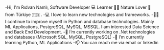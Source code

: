 <!--
**ridvannamli/ridvannamli** is a ✨ _special_ ✨ repository because its `README.md` (this file) appears on your GitHub profile.
-->
-Hi, I'm Rıdvan Namlı, Software Developer 💻 Learner 👨‍💻 Nature Lover 🌳 from Türkiye 🇹🇷 .
-💻 I love to learn new technologies and frameworks.
-🧑‍💼 I continue to improve myself in Python and database technologies. Mainly ML Applications, PostgreSQL, MySQL, MSSQL. I am interested Data Science and Back End Development.
-🔭 I’m currently working on .Net technologies and databases (Microsoft SQL, MySQL, PostgreSQL)
-🌱 I’m currently learning Python, ML Applications
-📫 You can reach me via email or linkedin




